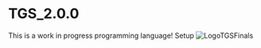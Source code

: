 # TGS_2.0.0
This is a work in progress programming language!
Setup
![LogoTGSFinals](https://user-images.githubusercontent.com/112824573/200091920-1dc38a95-6890-4e29-ae6b-67672740e8a1.jpg)
